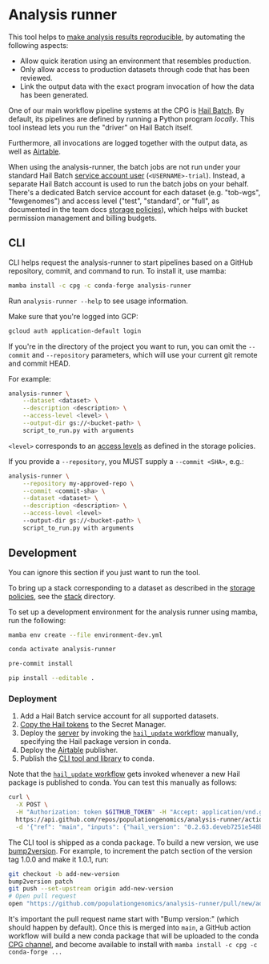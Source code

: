 # Analysis runner

This tool helps to [make analysis results reproducible](https://github.com/populationgenomics/team-docs/blob/main/reproducible_analyses.md),
by automating the following aspects:

- Allow quick iteration using an environment that resembles production.
- Only allow access to production datasets through code that has been reviewed.
- Link the output data with the exact program invocation of how the data has
  been generated.

One of our main workflow pipeline systems at the CPG is
[Hail Batch](https://hail.is/docs/batch/getting_started.html). By default, its
pipelines are defined by running a Python program
_locally_. This tool instead lets you run the "driver" on Hail Batch itself.

Furthermore, all invocations are logged together with the output data, as well as [Airtable](https://airtable.com/tblx9NarwtJwGqTPA/viwIomAHV49Stq5zr).

When using the analysis-runner, the batch jobs are not run under your standard
Hail Batch [service account user](https://hail.is/docs/batch/service.html#sign-up)
(`<USERNAME>-trial`). Instead, a separate Hail Batch account is
used to run the batch jobs on your behalf. There's a dedicated Batch service
account for each dataset (e.g. "tob-wgs", "fewgenomes") and access level
("test", "standard", or "full", as documented in the team docs
[storage policies](https://github.com/populationgenomics/team-docs/tree/main/storage_policies#analysis-runner)),
which helps with bucket permission management and billing budgets.

## CLI

CLI helps request the analysis-runner to start pipelines based on a GitHub
repository, commit, and command to run. To install it, use mamba:

```bash
mamba install -c cpg -c conda-forge analysis-runner
```

Run `analysis-runner --help` to see usage information.

Make sure that you're logged into GCP:

```bash
gcloud auth application-default login
```

If you're in the directory of the project you want to run, you can omit the
`--commit` and `--repository` parameters, which will use your current git remote and
commit HEAD.

For example:

```bash
analysis-runner \
    --dataset <dataset> \
    --description <description> \
    --access-level <level> \
    --output-dir gs://<bucket-path> \
    script_to_run.py with arguments
```

`<level>` corresponds to an [access levels](https://github.com/populationgenomics/team-docs/tree/main/storage_policies#analysis-runner) as defined in the storage policies.

If you provide a `--repository`, you MUST supply a `--commit <SHA>`, e.g.:

```bash
analysis-runner \
    --repository my-approved-repo \
    --commit <commit-sha> \
    --dataset <dataset> \
    --description <description> \
    --access-level <level>
    --output-dir gs://<bucket-path> \
    script_to_run.py with arguments
```

## Development

You can ignore this section if you just want to run the tool.

To bring up a stack corresponding to a dataset as described in the
[storage policies](https://github.com/populationgenomics/team-docs/tree/main/storage_policies),
see the [stack](stack) directory.

To set up a development environment for the analysis runner using mamba, run
the following:

```bash
mamba env create --file environment-dev.yml

conda activate analysis-runner

pre-commit install

pip install --editable .
```

### Deployment

1. Add a Hail Batch service account for all supported datasets.
1. [Copy the Hail tokens](tokens) to the Secret Manager.
1. Deploy the [server](server) by invoking the [`hail_update` workflow](https://github.com/populationgenomics/analysis-runner/blob/main/.github/workflows/hail_update.yaml) manually, specifying the Hail package version in conda.
1. Deploy the [Airtable](airtable) publisher.
1. Publish the [CLI tool and library](analysis_runner) to conda.

Note that the [`hail_update` workflow](https://github.com/populationgenomics/analysis-runner/blob/main/.github/workflows/hail_update.yaml) gets invoked whenever a new Hail package is published to conda. You can test this manually as follows:

```bash
curl \
  -X POST \
  -H "Authorization: token $GITHUB_TOKEN" -H "Accept: application/vnd.github.v3+json" \
  https://api.github.com/repos/populationgenomics/analysis-runner/actions/workflows/6364059/dispatches \
  -d '{"ref": "main", "inputs": {"hail_version": "0.2.63.deveb7251e548b1"}}'
```

The CLI tool is shipped as a conda package. To build a new version,
we use [bump2version](https://pypi.org/project/bump2version/).
For example, to increment the patch section of the version tag 1.0.0 and make
it 1.0.1, run:

```bash
git checkout -b add-new-version
bump2version patch
git push --set-upstream origin add-new-version
# Open pull request
open "https://github.com/populationgenomics/analysis-runner/pull/new/add-new-version"
```

It's important the pull request name start with "Bump version:" (which should happen
by default). Once this is merged into `main`, a GitHub action workflow will build a
new conda package that will be uploaded to the conda [CPG
channel](https://anaconda.org/cpg/), and become available to install with `mamba install -c cpg -c conda-forge ...`
